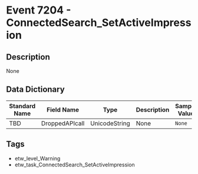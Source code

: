 # Event 7204 - ConnectedSearch_SetActiveImpression

## Description
None

## Data Dictionary
|Standard Name|Field Name|Type|Description|Sample Value|
|---|---|---|---|---|
|TBD|DroppedAPIcall|UnicodeString|None|`None`|

## Tags
* etw_level_Warning
* etw_task_ConnectedSearch_SetActiveImpression